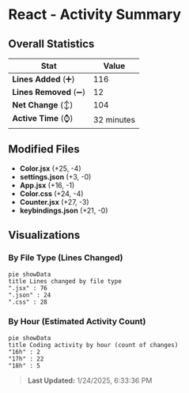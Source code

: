 # React - Activity Summary 

## Overall Statistics

| Stat                   | Value                                                             |
| ---------------------- | ----------------------------------------------------------------- |
| **Lines Added** (➕)   | 116                                          |
| **Lines Removed** (➖) | 12                                        |
| **Net Change** (↕)    | 104                |
| **Active Time** (⌚)   | 32 minutes |


## Modified Files
- **Color.jsx** (+25, -4)
- **settings.json** (+3, -0)
- **App.jsx** (+16, -1)
- **Color.css** (+24, -4)
- **Counter.jsx** (+27, -3)
- **keybindings.json** (+21, -0)

## Visualizations

### By File Type (Lines Changed)

```mermaid
pie showData
title Lines changed by file type
".jsx" : 76
".json" : 24
".css" : 28
```

### By Hour (Estimated Activity Count)

```mermaid
pie showData
title Coding activity by hour (count of changes)
"16h" : 2
"17h" : 22
"18h" : 5
```


> **Last Updated:** 1/24/2025, 6:33:36 PM